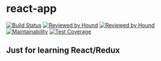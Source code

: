 # react-app
[![Build Status](https://travis-ci.com/niyoceles/react-app.svg?branch=develop)](https://travis-ci.com/niyoceles/react-app)
[![Reviewed by Hound](https://img.shields.io/badge/Reviewed_by-Hound-8E64B0.svg)](https://houndci.com)
[![Reviewed by Hound](https://img.shields.io/github/issues/niyoceles/react-app.svg?style=flat-square)](https://houndci.com)
[![Maintainability](https://api.codeclimate.com/v1/badges/9b9fa2f002a5dd1673c7/maintainability)](https://codeclimate.com/github/niyoceles/react-app/maintainability)
[![Test Coverage](https://api.codeclimate.com/v1/badges/9b9fa2f002a5dd1673c7/test_coverage)](https://codeclimate.com/github/niyoceles/react-app/test_coverage)

## Just for learning React/Redux